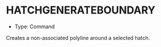 # HATCHGENERATEBOUNDARY

- Type: Command

Creates a non-associated polyline around a selected hatch.
